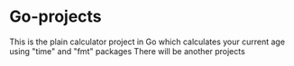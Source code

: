 # Go-projects
 This is the plain calculator project in Go which calculates your current age using "time" and "fmt" packages
 There will be another projects  